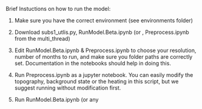 Brief Instuctions on how to run the model:

1) Make sure you have the correct environment (see environments folder)

2) Download subs1_utlis.py, RunModel.Beta.ipynb (or , Preprocess.ipynb from the multi_thread)

3) Edit RunModel.Beta.ipynb & Preprocess.ipynb to choose your resolution, number of months to run, and make sure you folder paths are correctly set. Documentation in the notebooks should help in doing this.

4) Run Preprocess.ipynb as a jupyter notebook. You can easily modify the topography, background state or the heating in this script, but we suggest running without modification first.

5) Run RunModel.Beta.ipynb (or any
